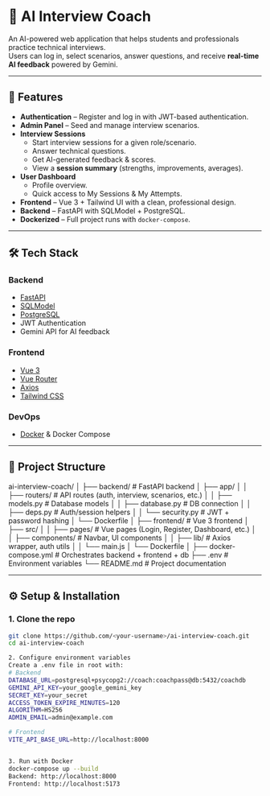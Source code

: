 # 🤖 AI Interview Coach

An AI-powered web application that helps students and professionals practice technical interviews.  
Users can log in, select scenarios, answer questions, and receive **real-time AI feedback** powered by Gemini.  

---

## 🚀 Features

- **Authentication** – Register and log in with JWT-based authentication.  
- **Admin Panel** – Seed and manage interview scenarios.  
- **Interview Sessions**  
  - Start interview sessions for a given role/scenario.  
  - Answer technical questions.  
  - Get AI-generated feedback & scores.  
  - View a **session summary** (strengths, improvements, averages).  
- **User Dashboard**  
  - Profile overview.  
  - Quick access to My Sessions & My Attempts.  
- **Frontend** – Vue 3 + Tailwind UI with a clean, professional design.  
- **Backend** – FastAPI with SQLModel + PostgreSQL.  
- **Dockerized** – Full project runs with `docker-compose`.  

---

## 🛠️ Tech Stack

### Backend
- [FastAPI](https://fastapi.tiangolo.com/)  
- [SQLModel](https://sqlmodel.tiangolo.com/)  
- [PostgreSQL](https://www.postgresql.org/)  
- JWT Authentication  
- Gemini API for AI feedback  

### Frontend
- [Vue 3](https://vuejs.org/)  
- [Vue Router](https://router.vuejs.org/)  
- [Axios](https://axios-http.com/)  
- [Tailwind CSS](https://tailwindcss.com/)  

### DevOps
- [Docker](https://www.docker.com/) & Docker Compose  

---

## 📂 Project Structure

ai-interview-coach/
│
├── backend/ # FastAPI backend
│ ├── app/
│ │ ├── routers/ # API routes (auth, interview, scenarios, etc.)
│ │ ├── models.py # Database models
│ │ ├── database.py # DB connection
│ │ ├── deps.py # Auth/session helpers
│ │ └── security.py # JWT + password hashing
│ └── Dockerfile
│
├── frontend/ # Vue 3 frontend
│ ├── src/
│ │ ├── pages/ # Vue pages (Login, Register, Dashboard, etc.)
│ │ ├── components/ # Navbar, UI components
│ │ ├── lib/ # Axios wrapper, auth utils
│ │ └── main.js
│ └── Dockerfile
│
├── docker-compose.yml # Orchestrates backend + frontend + db
├── .env # Environment variables
└── README.md # Project documentation



---

## ⚙️ Setup & Installation

### 1. Clone the repo
```bash
git clone https://github.com/<your-username>/ai-interview-coach.git
cd ai-interview-coach

2. Configure environment variables
Create a .env file in root with:
# Backend
DATABASE_URL=postgresql+psycopg2://coach:coachpass@db:5432/coachdb
GEMINI_API_KEY=your_google_gemini_key
SECRET_KEY=your_secret
ACCESS_TOKEN_EXPIRE_MINUTES=120
ALGORITHM=HS256
ADMIN_EMAIL=admin@example.com

# Frontend
VITE_API_BASE_URL=http://localhost:8000


3. Run with Docker
docker-compose up --build
Backend: http://localhost:8000
Frontend: http://localhost:5173

